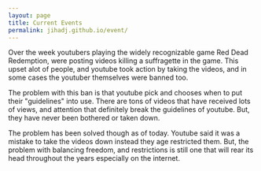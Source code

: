 ```yaml
---
layout: page
title: Current Events
permalink: jihadj.github.io/event/
---
```

Over the week youtubers playing the widely recognizable game Red Dead Redemption, were posting videos killing a suffragette in the game. 
This upset alot of people, and youtube took action by taking the videos, and in some cases the youtuber themselves were banned too. 

The problem with this ban is that youtube pick and chooses when to put their "guidelines" into use. There are tons of videos that have received lots of views, and attention that definitely break the guidelines of youtube. But, they have never been bothered or taken down.

The problem has been solved though as of today. Youtube said it was a mistake to take the videos down instead they age restricted them. But, the problem with balancing freedom, and restrictions is still one that will rear its head throughout the years especially on the internet. 
